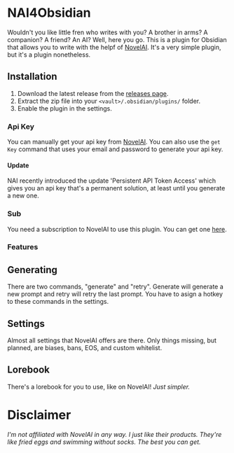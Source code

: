 # NAI4Obsidian

Wouldn't you like little fren who writes with you? A brother in arms? A companion? A friend? An AI? Well, here you go. This is a plugin for Obsidian that allows you to write with the helpf of [NovelAI](https://novelai.net/). It's a very simple plugin, but it's a plugin nonetheless.

## Installation

1. Download the latest release from the [releases page](https://github.com/SalokinGreen/nai-obsidian-plugin).
2. Extract the zip file into your `<vault>/.obsidian/plugins/` folder.
3. Enable the plugin in the settings.

### Api Key

You can manually get your api key from [NovelAI](https://novelai.net/). You can also use the `get Key` command that uses your email and password to generate your api key.

#### Update

NAI recently introduced the update 'Persistent API Token Access' which gives you an api key that's a permanent solution, at least until you generate a new one.

### Sub

You need a subscription to NovelAI to use this plugin. You can get one [here](https://novelai.net/).

### Features

## Generating

There are two commands, "generate" and "retry". Generate will generate a new prompt and retry will retry the last prompt. You have to asign a hotkey to these commands in the settings.

## Settings

Almost all settings that NovelAI offers are there. Only things missing, but planned, are biases, bans, EOS, and custom whitelist.

## Lorebook

There's a lorebook for you to use, like on NovelAI! _Just simpler._

# Disclaimer

_I'm not affiliated with NovelAI in any way. I just like their products. They're like fried eggs and swimming without socks. The best you can get._
